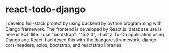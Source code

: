 # react-todo-django
I develop full-stack project by using backend by python programming with Django framework.
The frontend is developed by React.js. 
database use is here is SQL llite.
I use "bootstrap": "^5.2.3",
I built a To-Do application using Django and React. 
I achieved this with the djangorestframework, django-cors-headers, axios, bootstrap, and reactstrap libraries.



